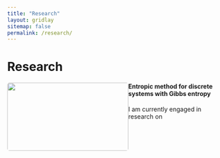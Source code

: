```yaml
---
title: "Research"
layout: gridlay
sitemap: false
permalink: /research/
---
```


# Research

<div class="rowl1">
  <img src="{{ site.url }}{{ site.baseurl }}/images/research/cai2022an.png" class="img-responsive" style="float: left; border-radius: 5px; width: 280px; height: 158px" />
  <h4>Entropic method for discrete systems with Gibbs entropy</h4>

  I am currently engaged in research on 

  <ul style="overflow: hidden">
  </ul>
</div>


